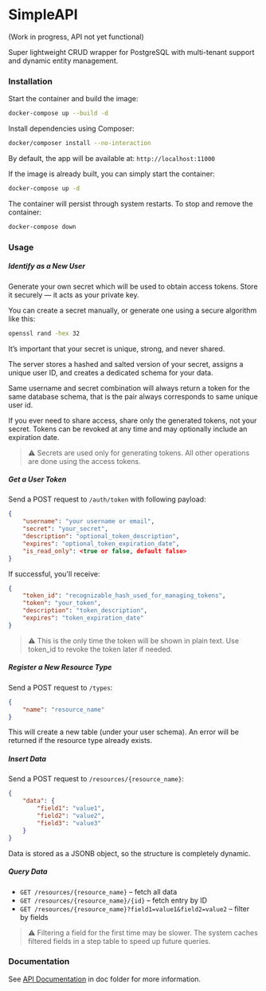 # SimpleAPI

(Work in progress, API not yet functional)

Super lightweight CRUD wrapper for PostgreSQL with multi-tenant support and dynamic entity management.

### Installation

Start the container and build the image:

```bash
docker-compose up --build -d
```

Install dependencies using Composer:

```bash
docker/composer install --no-interaction
```

By default, the app will be available at: `http://localhost:11000`

If the image is already built, you can simply start the container:

```bash
docker-compose up -d
```

The container will persist through system restarts.
To stop and remove the container:

```bash
docker-compose down
```

### Usage

##### Identify as a New User

Generate your own secret which will be used to obtain access tokens. Store it securely — it acts as your private key.

You can create a secret manually, or generate one using a secure algorithm like this:
```bash
openssl rand -hex 32
```
It’s important that your secret is unique, strong, and never shared.

The server stores a hashed and salted version of your secret, assigns a unique user ID, and creates a dedicated schema for your data.

Same username and secret combination will always return a token for the same database schema, that is the pair always corresponds to same unique user id.

If you ever need to share access, share only the generated tokens, not your secret.
Tokens can be revoked at any time and may optionally include an expiration date.

> ⚠️ Secrets are used only for generating tokens. All other operations are done using the access tokens.

##### Get a User Token

Send a POST request to `/auth/token` with following payload:

```json
{
    "username": "your username or email",
    "secret": "your_secret",
    "description": "optional_token_description",
    "expires": "optional_token_expiration_date",
    "is_read_only": <true or false, default false>
}
```

If successful, you'll receive:

```json
{
    "token_id": "recognizable_hash_used_for_managing_tokens",
    "token": "your_token",
    "description": "token_description",
    "expires": "token_expiration_date"
}
```

> ⚠️ This is the only time the token will be shown in plain text.
Use token_id to revoke the token later if needed.

##### Register a New Resource Type

Send a POST request to `/types`:

```json
{
    "name": "resource_name"
}
```

This will create a new table (under your user schema).
An error will be returned if the resource type already exists.

##### Insert Data

Send a POST request to `/resources/{resource_name}`:

```json
{
    "data": {
        "field1": "value1",
        "field2": "value2",
        "field3": "value3"
    }
}
```

Data is stored as a JSONB object, so the structure is completely dynamic.

##### Query Data

- `GET /resources/{resource_name}` – fetch all data
- `GET /resources/{resource_name}/{id}` – fetch entry by ID
- `GET /resources/{resource_name}?field1=value1&field2=value2` – filter by fields

> ⚠️ Filtering a field for the first time may be slower.
The system caches filtered fields in a step table to speed up future queries.

### Documentation

See [API Documentation](doc/) in doc folder for more information.